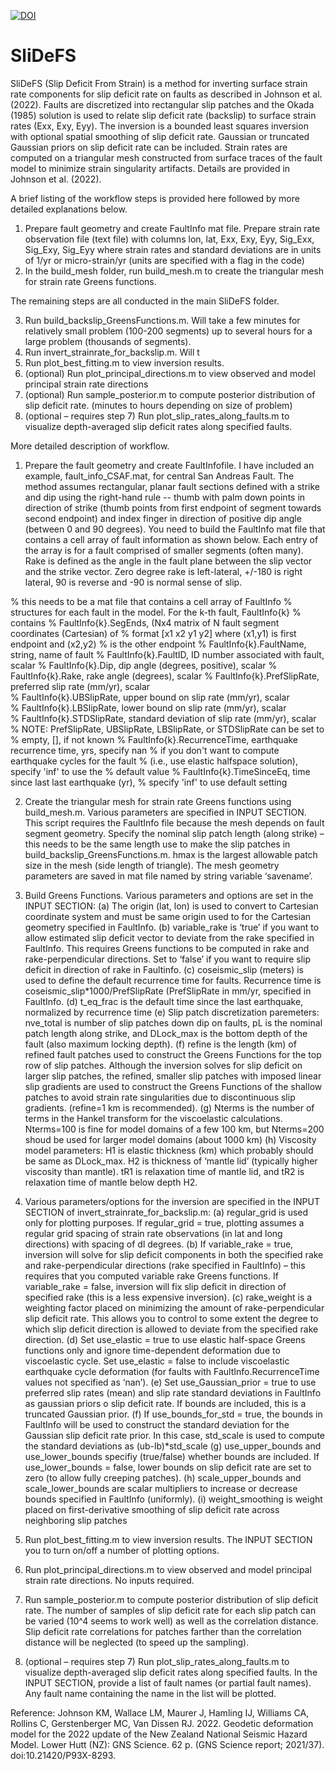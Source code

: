 [![DOI](https://zenodo.org/badge/616735576.svg)](https://zenodo.org/badge/latestdoi/616735576)

# SliDeFS
SliDeFS (Slip Deficit From Strain) is a method for inverting surface strain rate components for slip deficit rate on faults as described in Johnson et al. (2022). Faults are discretized into rectangular slip patches and the Okada (1985) solution is used to relate slip deficit rate (backslip) to surface strain rates (Exx, Exy, Eyy). The inversion is a bounded least squares inversion with optional spatial smoothing of slip deficit rate. Gaussian or truncated Gaussian priors on slip deficit rate can be included. Strain rates are computed on a triangular mesh constructed from surface traces of the fault model to minimize strain singularity artifacts. Details are provided in Johnson et al. (2022).   

A brief listing of the workflow steps is provided here followed by more detailed explanations below. 

1. Prepare fault geometry and create FaultInfo mat file. Prepare strain rate observation file (text file) with columns
lon, lat, Exx, Exy, Eyy, Sig_Exx, Sig_Exy, Sig_Eyy
where strain rates and standard deviations are in units of 1/yr or   micro-strain/yr (units are specified with a flag in the code)
2. In the build_mesh folder, run build_mesh.m to create the triangular mesh for strain rate Greens functions. 

The remaining steps are all conducted in the main SliDeFS folder. 

3. Run build_backslip_GreensFunctions.m.  Will take a few minutes for relatively small problem (100-200 segments) up to several hours for a large problem (thousands of segments).
4. Run invert_strainrate_for_backslip.m. Will t
5. Run plot_best_fitting.m to view inversion results. 
6. (optional) Run plot_principal_directions.m to view observed and model principal strain rate directions
7. (optional) Run sample_posterior.m to compute posterior distribution of slip deficit rate.  (minutes to hours depending on size of problem)
8. (optional – requires step 7) Run plot_slip_rates_along_faults.m to visualize depth-averaged slip deficit rates along specified faults. 






More detailed description of workflow. 

1. Prepare the fault geometry and create FaultInfofile. I have included an example, fault_info_CSAF.mat, for central San Andreas Fault. The method assumes rectangular, planar fault sections defined with a strike and dip using the right-hand rule -- thumb with palm down points in direction of strike (thumb points from first endpoint of segment towards second endpoint)  and index finger in direction of positive dip angle (between 0 and 90 degrees). You need to build the FaultInfo mat file that contains a cell array of fault information as shown below. Each entry of the array is for a fault comprised of smaller segments (often many). Rake is defined as the angle in the fault plane between the slip vector and the strike vector. Zero degree rake is left-lateral, +/-180 is right lateral, 90 is reverse and -90 is normal sense of slip.      

% this needs to be a mat file that contains a cell array of FaultInfo
% structures for each fault in the model. For the k-th fault, FaultInfo{k}
% contains
%     FaultInfo{k}.SegEnds,  (Nx4 matrix of N fault segment coordinates (Cartesian) of
%       format [x1 x2 y1 y2] where (x1,y1) is first endpoint and (x2,y2)
%       is the other endpoint
%     FaultInfo{k}.FaultName, string, name of fault
%     FaultInfo{k}.FaultID, ID number associated with fault, scalar
%     FaultInfo{k}.Dip, dip angle (degrees, positive), scalar
%     FaultInfo{k}.Rake, rake angle (degrees), scalar
%     FaultInfo{k}.PrefSlipRate, preferred slip rate (mm/yr), scalar  
%     FaultInfo{k}.UBSlipRate, upper bound on slip rate (mm/yr), scalar   
%     FaultInfo{k}.LBSlipRate, lower bound on slip rate (mm/yr), scalar    
%     FaultInfo{k}.STDSlipRate, standard deviation of slip rate (mm/yr), scalar   
%     NOTE: PrefSlipRate, UBSlipRate, LBSlipRate, or STDSlipRate can be set to
%          empty, [], if not known
%     FaultInfo{k}.RecurrenceTime, earthquake recurrence time, yrs, specify nan
%          if you don't want to compute earthquake cycles for the fault 
%          (i.e., use elastic halfspace solution), specify 'inf' to use the
%          default value 
%     FaultInfo{k}.TimeSinceEq, time since last last earthquake (yr),
%          specify 'inf' to use default setting 


2. Create the triangular mesh for strain rate Greens functions using build_mesh.m. Various parameters are specified in INPUT SECTION. This script requires the FaultInfo file because the mesh depends on fault segment geometry. Specify the nominal slip patch length (along strike) – this needs to be the same length use to make the slip patches in build_backslip_GreensFunctions.m. hmax is the largest allowable patch size in the mesh (side length of triangle). The mesh geometry parameters are saved in mat file named by string variable ‘savename’.

3. Build Greens Functions. Various parameters and options are set in the INPUT SECTION: 
(a) The origin (lat, lon) is used to convert to Cartesian coordinate system and must be same origin used to for the Cartesian geometry specified in FaultInfo. 
(b) variable_rake is ‘true’ if you want to allow estimated slip deficit vector to deviate from the rake specified in FaultInfo. This requires Greens functions to be computed in rake and rake-perpendicular directions. Set to ‘false’ if you want to require slip deficit in direction of rake in Faultinfo. 
(c) coseismic_slip (meters) is used to define the default recurrence time for faults. Recurrence time is coseismic_slip*1000/PrefSlipRate (PrefSlipRate in mm/yr, specified in FaultInfo.
(d) t_eq_frac is the default time since the last earthquake, normalized by recurrence time
(e) Slip patch discretization paremeters: nve_total is number of slip patches down dip on faults, pL is the nominal patch length along strike, and DLock_max is the bottom depth of the fault (also maximum locking depth).
(f) refine is the length (km) of refined fault patches used to construct the Greens Functions for the top row of slip patches. Although the inversion solves for slip deficit on larger slip patches, the refined, smaller slip patches with imposed linear slip gradients are used to construct the Greens Functions of the shallow patches to avoid strain rate singularities due to discontinuous slip gradients. (refine=1 km is recommended).
(g) Nterms is the number of terms in the Hankel transform for the viscoelastic calculations. Nterms=100 is fine for model domains of a few 100 km, but Nterms=200 shoud be used for larger model domains (about 1000 km)
(h) Viscosity model parameters: H1 is elastic thickness (km) which probably should be same as DLock_max. H2 is thickness of ‘mantle lid’ (typically higher viscosity than mantle). tR1 is relaxation time of mantle lid, and tR2 is relaxation time of mantle below depth H2.    
 
4. Various parameters/options for the inversion are specified in the INPUT SECTION of invert_strainrate_for_backslip.m:
(a) regular_grid is used only for plotting purposes. If regular_grid = true, plotting assumes a regular grid spacing of strain rate observations (in lat and long directions) with spacing of dl degrees. 
(b) If variable_rake = true, inversion will solve for slip deficit components in both the specified rake and rake-perpendicular directions (rake specified in FaultInfo) – this requires that you computed variable rake Greens functions. If variable_rake = false, inversion will fix slip deficit in direction of specified rake (this is a less expensive inversion). 
(c) rake_weight is a weighting factor placed on minimizing the amount of rake-perpendicular slip deficit rate. This allows you to control to some extent the degree to which slip deficit direction is allowed to deviate from the specified rake direction. 
(d) Set use_elastic = true to use elastic half-space Greens functions only and ignore time-dependent deformation due to viscoelastic cycle.  Set use_elastic = false to include viscoelastic earthquake cycle deformation (for faults with FaultInfo.RecurrenceTime values not specified as ‘nan’). 
(e) Set use_Gaussian_prior = true to use preferred slip rates (mean) and slip rate standard deviations in FaultInfo as gaussian priors o slip deficit rate. If bounds are included, this is a truncated Gaussian prior.
(f) If use_bounds_for_std = true, the bounds in FaultInfo will be used to construct the standard deviation for the Gaussian slip deficit rate prior. In this case, std_scale is used to compute the standard deviations as (ub-lb)*std_scale
(g) use_upper_bounds and use_lower_bounds specifiy (true/false) whether bounds are included. If use_lower_bounds = false, lower bounds on slip deficit rate are set to zero (to allow fully creeping patches). 
(h) scale_upper_bounds and scale_lower_bounds are scalar multipliers to increase or decrease bounds specified in FaultInfo (uniformly).
(i) weight_smoothing is weight placed on first-derivative smoothing of slip deficit rate across neighboring slip patches


5. Run plot_best_fitting.m to view inversion results. The INPUT SECTION you to turn on/off a number of plotting options. 

6. Run plot_principal_directions.m to view observed and model principal strain rate directions. No inputs required. 

7. Run sample_posterior.m to compute posterior distribution of slip deficit rate.  The number of samples of slip deficit rate for each slip patch can be varied (10^4 seems to work well) as well as the correlation distance. Slip deficit rate correlations for patches farther than the correlation distance will be neglected (to speed up the sampling). 

8. (optional – requires step 7) Run plot_slip_rates_along_faults.m to visualize depth-averaged slip deficit rates along specified faults. In the INPUT SECTION, provide a list of fault names (or partial fault names). Any fault name containing the name in the list will be plotted.



Reference:
Johnson KM, Wallace LM, Maurer J, Hamling IJ, Williams CA, Rollins C, Gerstenberger MC, Van Dissen RJ. 2022. Geodetic deformation model for the 2022 update of the New Zealand National Seismic Hazard Model. Lower Hutt (NZ): GNS Science. 62 p. (GNS Science report; 2021/37). doi:10.21420/P93X-8293.
